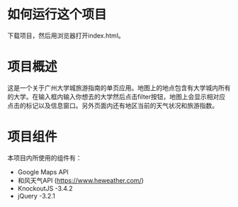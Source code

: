 # 如何运行这个项目
下载项目，然后用浏览器打开index.html。



# 项目概述 
这是一个关于广州大学城旅游指南的单页应用。地图上的地点包含有大学城内所有的大学。在输入框内输入你想去的大学然后点击filter按钮，地图上会显示相对应点击的标记以及信息窗口。另外页面内还有地区当前的天气状况和旅游指数。



# 项目组件

本项目内所使用的组件有：
- Google Maps API
- 和风天气API (https://www.heweather.com/)
- KnockoutJS -3.4.2
- jQuery -3.2.1
